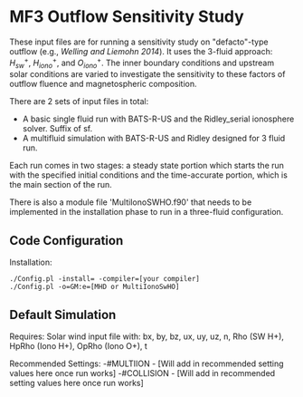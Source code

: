 # MF3 Outflow Sensitivity Study

These input files are for running a sensitivity study on
"defacto"-type outflow (e.g., *Welling and Liemohn 2014*).
It uses the 3-fluid approach: $H^{+}_{sw}$, $H^{+}_{iono}$,
and $O^{+}_{iono}$. The inner boundary conditions and upstream
solar conditions are varied to investigate the sensitivity to
these factors of outflow fluence and magnetospheric composition.

There are 2 sets of input files in total:

- A basic single fluid run with BATS-R-US and the Ridley_serial ionosphere solver. Suffix of sf. 
- A multifluid simulation with BATS-R-US and Ridley designed for 3 fluid run. 

Each run comes in two stages: a steady state portion which starts the run with the specified initial conditions and the time-accurate portion, which is the main section of the run.

There is also a module file 'MultiIonoSWHO.f90' that needs to be implemented in the installation phase to run in a three-fluid configuration.

## Code Configuration

Installation:

```
./Config.pl -install= -compiler=[your compiler]
./Config.pl -o=GM:e=[MHD or MultiIonoSwHO]
```

## Default Simulation
Requires:
Solar wind input file with: bx, by, bz, ux, uy, uz, n, Rho (SW H+), HpRho (Iono H+), OpRho (Iono O+), t

Recommended Settings:
-#MULTIION
	- [Will add in recommended setting values here once run works]
-#COLLISION
	- [Will add in recommended setting values here once run works]



